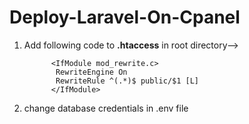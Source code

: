 # Deploy-Laravel-On-Cpanel
1) Add following code to **.htaccess** in root directory-->
   
             <IfModule mod_rewrite.c>
              RewriteEngine On
              RewriteRule ^(.*)$ public/$1 [L]
             </IfModule>
   
3) change database credentials in .env file
